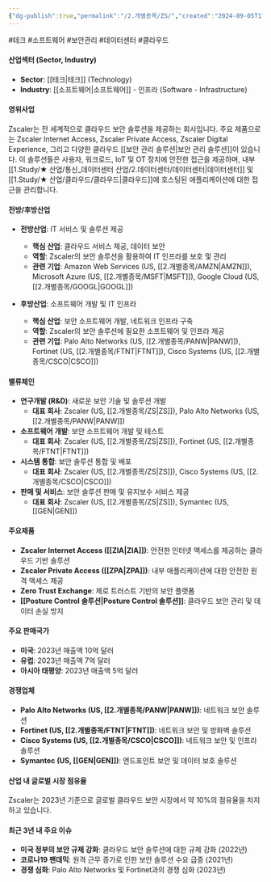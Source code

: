 ```yaml
---
{"dg-publish":true,"permalink":"/2.개별종목/ZS/","created":"2024-09-05T17:56:35.446+09:00","updated":"2025-07-29T21:37:05.437+09:00"}
---
```


#테크 #소프트웨어 #보안관리 #데이터센터 #클라우드 

#### 산업섹터 (Sector, Industry)

- **Sector**: [[테크\|테크]] (Technology)
- **Industry**: [[소프트웨어\|소프트웨어]] - 인프라 (Software - Infrastructure)

#### 영위사업

Zscaler는 전 세계적으로 클라우드 보안 솔루션을 제공하는 회사입니다. 주요 제품으로는 Zscaler Internet Access, Zscaler Private Access, Zscaler Digital Experience, 그리고 다양한 클라우드 [[보안 관리 솔루션\|보안 관리 솔루션]]이 있습니다. 이 솔루션들은 사용자, 워크로드, IoT 및 OT 장치에 안전한 접근을 제공하며, 내부 [[1.Study/★ 산업/통신_데이터센터 산업/2.데이터센터/데이터센터\|데이터센터]] 및 [[1.Study/★ 산업/클라우드/클라우드\|클라우드]]에 호스팅된 애플리케이션에 대한 접근을 관리합니다.

#### 전방/후방산업

- **전방산업**: IT 서비스 및 솔루션 제공
    - **핵심 산업**: 클라우드 서비스 제공, 데이터 보안
    - **역할**: Zscaler의 보안 솔루션을 활용하여 IT 인프라를 보호 및 관리
    - **관련 기업**: Amazon Web Services (US, [[2.개별종목/AMZN\|AMZN]]), Microsoft Azure (US, [[2.개별종목/MSFT\|MSFT]]), Google Cloud (US, [[2.개별종목/GOOGL\|GOOGL]])

- **후방산업**: 소프트웨어 개발 및 IT 인프라
    - **핵심 산업**: 보안 소프트웨어 개발, 네트워크 인프라 구축
    - **역할**: Zscaler의 보안 솔루션에 필요한 소프트웨어 및 인프라 제공
    - **관련 기업**: Palo Alto Networks (US, [[2.개별종목/PANW\|PANW]]), Fortinet (US, [[2.개별종목/FTNT\|FTNT]]), Cisco Systems (US, [[2.개별종목/CSCO\|CSCO]])

#### 밸류체인

- **연구개발 (R&D)**: 새로운 보안 기술 및 솔루션 개발
    - **대표 회사**: Zscaler (US, [[2.개별종목/ZS\|ZS]]), Palo Alto Networks (US, [[2.개별종목/PANW\|PANW]])
- **소프트웨어 개발**: 보안 소프트웨어 개발 및 테스트
    - **대표 회사**: Zscaler (US, [[2.개별종목/ZS\|ZS]]), Fortinet (US, [[2.개별종목/FTNT\|FTNT]])
- **시스템 통합**: 보안 솔루션 통합 및 배포
    - **대표 회사**: Zscaler (US, [[2.개별종목/ZS\|ZS]]), Cisco Systems (US, [[2.개별종목/CSCO\|CSCO]])
- **판매 및 서비스**: 보안 솔루션 판매 및 유지보수 서비스 제공
    - **대표 회사**: Zscaler (US, [[2.개별종목/ZS\|ZS]]), Symantec (US, [[GEN\|GEN]])

#### 주요제품

- **Zscaler Internet Access ([[ZIA\|ZIA]])**: 안전한 인터넷 액세스를 제공하는 클라우드 기반 솔루션
- **Zscaler Private Access ([[ZPA\|ZPA]])**: 내부 애플리케이션에 대한 안전한 원격 액세스 제공
- **Zero Trust Exchange**: 제로 트러스트 기반의 보안 플랫폼
- **[[Posture Control 솔루션\|Posture Control 솔루션]]**: 클라우드 보안 관리 및 데이터 손실 방지

#### 주요 판매국가

- **미국**: 2023년 매출액 10억 달러
- **유럽**: 2023년 매출액 7억 달러
- **아시아 태평양**: 2023년 매출액 5억 달러

#### 경쟁업체

- **Palo Alto Networks (US, [[2.개별종목/PANW\|PANW]])**: 네트워크 보안 솔루션
- **Fortinet (US, [[2.개별종목/FTNT\|FTNT]])**: 네트워크 보안 및 방화벽 솔루션
- **Cisco Systems (US, [[2.개별종목/CSCO\|CSCO]])**: 네트워크 보안 및 인프라 솔루션
- **Symantec (US, [[GEN\|GEN]])**: 엔드포인트 보안 및 데이터 보호 솔루션

#### 산업 내 글로벌 시장 점유율

Zscaler는 2023년 기준으로 글로벌 클라우드 보안 시장에서 약 10%의 점유율을 차지하고 있습니다.

#### 최근 3년 내 주요 이슈

- **미국 정부의 보안 규제 강화**: 클라우드 보안 솔루션에 대한 규제 강화 (2022년)
- **코로나19 팬데믹**: 원격 근무 증가로 인한 보안 솔루션 수요 급증 (2021년)
- **경쟁 심화**: Palo Alto Networks 및 Fortinet과의 경쟁 심화 (2023년)